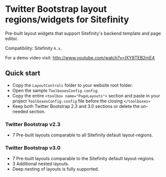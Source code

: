 # Twitter Bootstrap layout regions/widgets for Sitefinity
Pre-built layout widgets that support Sitefinity's backend template and page editor.

Compatibility: Sitefinity `6.x`.

For a demo video visit: http://www.youtube.com/watch?v=IXY8TEB2mE4

## Quick start
 - Copy the `LayoutControls` folder to your website root folder.
 - Open the sample `ToolboxesConfig.config`.
 - Copy the entire `<toolbox name="PageLayouts">` section and paste in your project `ToolboxesConfig.config` file before the closing `</toolboxes>`
 - Keep both Twitter Bootstrap 2.3 and 3.0 sections or delete the un-needed section.
 
### Twitter Bootstrap v2.3
 - 7 Pre-built layouts comparable to all Sitefinity default layout-regions.

### Twitter Bootstrap v3.0
 - 7 Pre-built layouts comparable to the Sitefinity default layout-regions.
 - 3 Additional nested layouts.
 - Deep nesting of layouts is fully supported.